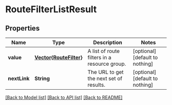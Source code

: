 # RouteFilterListResult


## Properties
Name | Type | Description | Notes
------------ | ------------- | ------------- | -------------
**value** | [**Vector{RouteFilter}**](RouteFilter.md) | A list of route filters in a resource group. | [optional] [default to nothing]
**nextLink** | **String** | The URL to get the next set of results. | [optional] [default to nothing]


[[Back to Model list]](../README.md#models) [[Back to API list]](../README.md#api-endpoints) [[Back to README]](../README.md)


